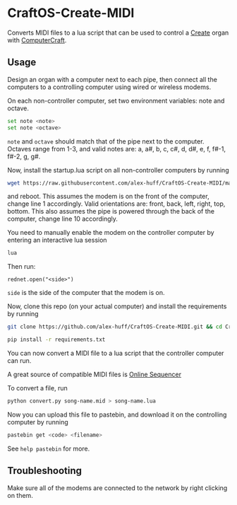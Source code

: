 # CraftOS-Create-MIDI
Converts MIDI files to a lua script that can be used to control a [Create](https://github.com/Creators-of-Create/Create) organ with [ComputerCraft](https://github.com/dan200/ComputerCraft).

## Usage
Design an organ with a computer next to each pipe, then connect all the computers to a controlling computer using wired or wireless modems.

On each non-controller computer, set two environment variables: note and octave.
```sh
set note <note>
set note <octave>
```
`note` and `octave` should match that of the pipe next to the computer. Octaves range from 1-3, and valid notes are: a, a#, b, c, c#, d, d#, e, f, f#-1, f#-2, g, g#.

Now, install the startup.lua script on all non-controller computers by running

```sh
wget https://raw.githubusercontent.com/alex-huff/CraftOS-Create-MIDI/master/startup.lua
```
and reboot.
This assumes the modem is on the front of the computer, change line 1 accordingly. Valid orientations are: front, back, left, right, top, bottom.
This also assumes the pipe is powered through the back of the computer, change line 10 accordingly.

You need to manually enable the modem on the controller computer by entering an interactive lua session
```sh
lua
```
Then run:
```
rednet.open("<side>")
```
`side` is the side of the computer that the modem is on.

Now, clone this repo (on your actual computer) and install the requirements by running
```sh
git clone https://github.com/alex-huff/CraftOS-Create-MIDI.git && cd CraftOS-Create-MIDI
```
```sh
pip install -r requirements.txt
```

You can now convert a MIDI file to a lua script that the controller computer can run.

A great source of compatible MIDI files is [Online Sequencer](https://onlinesequencer.net)
 
To convert a file, run

```sh
python convert.py song-name.mid > song-name.lua
```

Now you can upload this file to pastebin, and download it on the controlling computer by running

```sh
pastebin get <code> <filename>
```

See `help pastebin` for more.

## Troubleshooting
Make sure all of the modems are connected to the network by right clicking on them.
